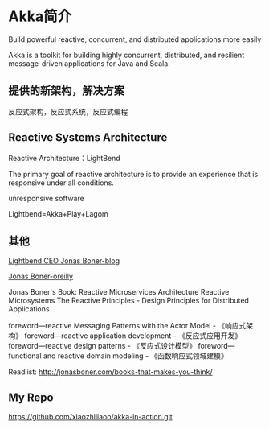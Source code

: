 # Akka简介

Build powerful reactive, concurrent, and distributed applications more easily

Akka is a toolkit for building highly concurrent, distributed, and resilient message-driven applications 
for Java and Scala.

## 提供的新架构，解决方案

反应式架构，反应式系统，反应式编程

## Reactive Systems Architecture

Reactive Architecture：LightBend

The primary goal of reactive architecture is to provide an
experience that is responsive under all conditions. 

unresponsive software
 
Lightbend=Akka+Play+Lagom



## 其他

[Lightbend CEO Jonas Boner-blog](http://jonasboner.com/)

[Jonas Boner-oreilly](https://www.oreilly.com/people/jonas-boner/)

Jonas Boner's Book:
Reactive Microservices Architecture
Reactive Microsystems
The Reactive Principles - Design Principles for Distributed Applications


foreword—reactive Messaging Patterns with the Actor Model - 《响应式架构》
foreword—reactive application development - 《反应式应用开发》
foreword—reactive design patterns - 《反应式设计模型》
foreword—functional and reactive domain modeling - 《函数响应式领域建模》

Readlist:
http://jonasboner.com/books-that-makes-you-think/


## My Repo

https://github.com/xiaozhiliaoo/akka-in-action.git

